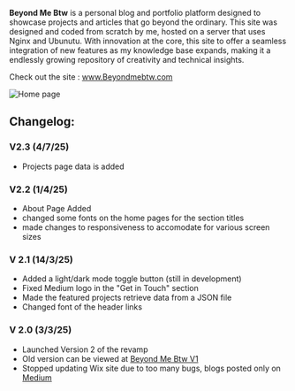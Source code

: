 **Beyond Me Btw** is a personal blog and portfolio platform designed to showcase projects and articles that go beyond the ordinary. This site was designed and coded from scratch by me, hosted on a server that uses Nginx and Ubunutu. With innovation at the core, this site to offer a seamless integration of new features as my knowledge  base expands, making it a endlessly growing repository of creativity and technical insights.

Check out the site : www.Beyondmebtw.com

<img src="https://beyondmebtw.com/assets/images/homepage.png" alt="Home page">


## Changelog:

### V2.3 (4/7/25)
- Projects page data is added

### V2.2 (1/4/25)
- About Page Added
- changed some fonts on the home pages for the section titles
- made changes to responsiveness to accomodate for various screen sizes

### V 2.1 (14/3/25)
- Added a light/dark mode toggle button (still in development)
- Fixed Medium logo in the "Get in Touch" section
- Made the featured projects retrieve data from a JSON file
- Changed font of the header links

### V 2.0 (3/3/25)
- Launched Version 2 of the revamp
- Old version can be viewed at [Beyond Me Btw V1](https://beyondmebtw.com/projects/V1)
- Stopped updating Wix site due to too many bugs, blogs posted only on [Medium](https://blog.beyondmebtw.com)